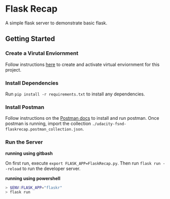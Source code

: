 # Flask Recap

A simple flask server to demonstrate basic flask.

## Getting Started

### Create a Virutal Enviornment

Follow instructions [here](https://packaging.python.org/guides/installing-using-pip-and-virtual-environments/) to create and activate virtual enviornment for this project.

### Install Dependencies

Run `pip install -r requirements.txt` to install any dependencies.

### Install Postman

Follow instructions on the [Postman docs](https://www.getpostman.com/) to install and run postman. Once postman is running, import the collection `./udacity-fsnd-flaskrecap.postman_collection.json`.

### Run the Server
<b>running using gitbash</b>

On first run, execute `export FLASK_APP=FlaskRecap.py`. Then run `flask run --reload` to run the developer server.

<b>running using powershell</b>
```powershell
> $ENV:FLASK_APP="flaskr"
> flask run
```
